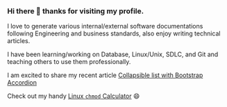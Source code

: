 ### Hi there 👋 thanks for visiting my profile.

I love to generate various internal/external software documentations following Engineering and business standards, also enjoy writing technical articles.

I have been learning/working on Database, Linux/Unix, SDLC, and Git and teaching others to use them professionally. 

I am excited to share my recent article [Collapsible list with Bootstrap Accordion](https://divya-bhushan.medium.com/collapsible-list-with-bootstrap-accordion-29e457f4ac2a)

Check out my handy [Linux `chmod` Calculator](https://divyabhushan.github.io/my-app/) :smile:

<!--
**divyabhushan/divyabhushan** is a ✨ _special_ ✨ repository because its `README.md` (this file) appears on your GitHub profile.

Here are some ideas to get you started:

- 🔭 I’m currently working on ...
- 🌱 I’m currently learning ...
- 👯 I’m looking to collaborate on ...
- 🤔 I’m looking for help with ...
- 💬 Ask me about ...
- 📫 How to reach me: ...
- 😄 Pronouns: ...
- ⚡ Fun fact: ...
-->
